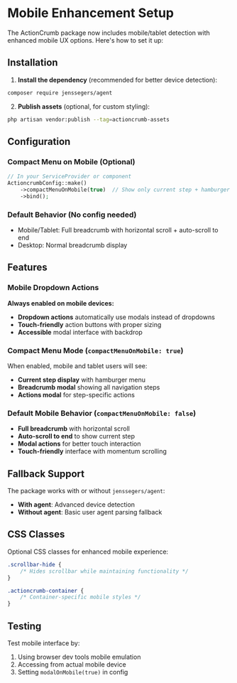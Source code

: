 # Mobile Enhancement Setup

The ActionCrumb package now includes mobile/tablet detection with enhanced mobile UX options. Here's how to set it up:

## Installation

1. **Install the dependency** (recommended for better device detection):
```bash
composer require jenssegers/agent
```

2. **Publish assets** (optional, for custom styling):
```bash
php artisan vendor:publish --tag=actioncrumb-assets
```

## Configuration

### Compact Menu on Mobile (Optional)
```php
// In your ServiceProvider or component
ActioncrumbConfig::make()
    ->compactMenuOnMobile(true)  // Show only current step + hamburger menu
    ->bind();
```

### Default Behavior (No config needed)
- Mobile/Tablet: Full breadcrumb with horizontal scroll + auto-scroll to end
- Desktop: Normal breadcrumb display


## Features

### Mobile Dropdown Actions
**Always enabled on mobile devices:**
- **Dropdown actions** automatically use modals instead of dropdowns
- **Touch-friendly** action buttons with proper sizing
- **Accessible** modal interface with backdrop

### Compact Menu Mode (`compactMenuOnMobile: true`)
When enabled, mobile and tablet users will see:
- **Current step display** with hamburger menu
- **Breadcrumb modal** showing all navigation steps  
- **Actions modal** for step-specific actions

### Default Mobile Behavior (`compactMenuOnMobile: false`)
- **Full breadcrumb** with horizontal scroll
- **Auto-scroll to end** to show current step
- **Modal actions** for better touch interaction
- **Touch-friendly** interface with momentum scrolling

## Fallback Support

The package works with or without `jenssegers/agent`:
- **With agent**: Advanced device detection
- **Without agent**: Basic user agent parsing fallback

## CSS Classes

Optional CSS classes for enhanced mobile experience:
```css
.scrollbar-hide {
    /* Hides scrollbar while maintaining functionality */
}

.actioncrumb-container {
    /* Container-specific mobile styles */
}
```

## Testing

Test mobile interface by:
1. Using browser dev tools mobile emulation
2. Accessing from actual mobile device
3. Setting `modalOnMobile(true)` in config
